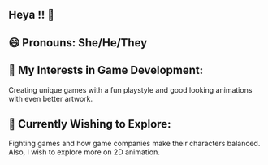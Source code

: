 ## Heya !! 👋
## 😄 Pronouns: She/He/They
## 💬 My Interests in Game Development: 
Creating unique games with a fun playstyle and good looking animations with even better artwork.
## 🌱 Currently Wishing to Explore:
Fighting games and how game companies make their characters balanced. Also, I wish to explore more on 2D animation.
<!--
**Amuslia/Amuslia** is a ✨ _special_ ✨ repository because its `README.md` (this file) appears on your GitHub profile.

Here are some ideas to get you started:

- 🔭 I’m currently working on ...
- 🌱 I’m currently learning ...
- 👯 I’m looking to collaborate on ...
- 🤔 I’m looking for help with ...
- 📫 How to reach me: ...

- ⚡ Fun fact: ...
-->
